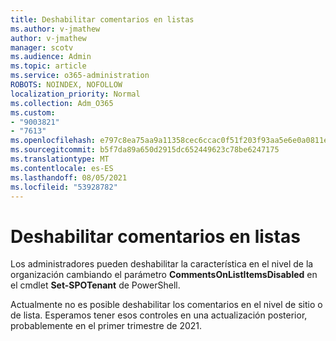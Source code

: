 ```yaml
---
title: Deshabilitar comentarios en listas
ms.author: v-jmathew
author: v-jmathew
manager: scotv
ms.audience: Admin
ms.topic: article
ms.service: o365-administration
ROBOTS: NOINDEX, NOFOLLOW
localization_priority: Normal
ms.collection: Adm_O365
ms.custom:
- "9003821"
- "7613"
ms.openlocfilehash: e797c8ea75aa9a11358cec6ccac0f51f203f93aa5e6e0a0811ec50178c914b20
ms.sourcegitcommit: b5f7da89a650d2915dc652449623c78be6247175
ms.translationtype: MT
ms.contentlocale: es-ES
ms.lasthandoff: 08/05/2021
ms.locfileid: "53928782"
---
```

# <a name="disable-comments-on-lists"></a>Deshabilitar comentarios en listas

Los administradores pueden deshabilitar la característica en el nivel de la organización cambiando el parámetro **CommentsOnListItemsDisabled** en el cmdlet **Set-SPOTenant** de PowerShell.

Actualmente no es posible deshabilitar los comentarios en el nivel de sitio o de lista. Esperamos tener esos controles en una actualización posterior, probablemente en el primer trimestre de 2021.
